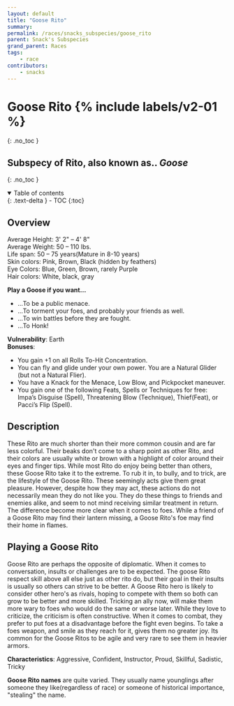 ```yaml
---
layout: default
title: "Goose Rito"
summary:
permalink: /races/snacks_subspecies/goose_rito
parent: Snack's Subspecies
grand_parent: Races
tags:
    - race
contributors:
    - snacks
---
```


# Goose Rito {% include labels/v2-01 %}
{: .no_toc }
## Subspecy of Rito, also known as.. *Goose*
{: .no_toc }

<details open markdown="block">
  <summary>
    Table of contents
  </summary>
  {: .text-delta }
- TOC
{:toc}
</details>

## Overview

Average Height: 3' 2" – 4' 8"  
Average Weight: 50 – 110 lbs.  
Life span: 50 – 75 years(Mature in 8-10 years)  
Skin colors: Pink, Brown, Black (hidden by feathers)  
Eye Colors: Blue, Green, Brown, rarely Purple  
Hair colors: White, black, gray  

**Play a Goose if you want…**
* ...To be a public menace.
* ...To torment your foes, and probably your friends as well.
* ...To win battles before they are fought.
* ...To Honk!

**Vulnerability**: Earth  
**Bonuses**:
* You gain +1 on all Rolls To-Hit Concentration.
* You can fly and glide under your own power. You are a Natural Glider (but not a Natural Flier).
* You have a Knack for the Menace, Low Blow, and Pickpocket maneuver.
* You gain one of the following Feats, Spells or Techniques for free: Impa’s Disguise (Spell), Threatening Blow (Technique), Thief(Feat), or Pacci’s Flip (Spell).

## Description

These Rito are much shorter than their more common cousin and are far less colorful. Their beaks don't come to a sharp point as other Rito, and their colors are usually white or brown with a highlight of color around their eyes and finger tips. While most Rito do enjoy being better than others, these Goose Rito take it to the extreme. To rub it in, to bully, and to trick, are the lifestyle of the Goose Rito. These seemingly acts give them great pleasure. However, despite how they may act, these actions do not necessarily mean they do not like you. They do these things to friends and enemies alike, and seem to not mind receiving similar treatment in return. The difference become more clear when it comes to foes. While a friend of a Goose Rito may find their lantern missing, a Goose Rito's foe may find their home in flames. 

## Playing a Goose Rito

Goose Rito are perhaps the opposite of diplomatic. When it comes to conversation, insults or challenges are to be expected. The goose Rito respect skill above all else just as other rito do, but their goal in their insults is usually so others can strive to be better. A Goose Rito hero is likely to consider other hero's as rivals, hoping to compete with them so both can grow to be better and more skilled. Tricking an ally now, will make them more wary to foes who would do the same or worse later. While they love to criticize, the criticism is often constructive. When it comes to combat, they prefer to put foes at a disadvantage before the fight even begins. To take a foes weapon, and smile as they reach for it, gives them no greater joy. Its common for the Goose Ritos to be agile and very rare to see them in heavier armors.

**Characteristics**: Aggressive, Confident, Instructor, Proud, Skillful, Sadistic, Tricky

**Goose Rito names** are quite varied. They usually name younglings after someone they like(regardless of race) or someone of historical importance, "stealing" the name. 